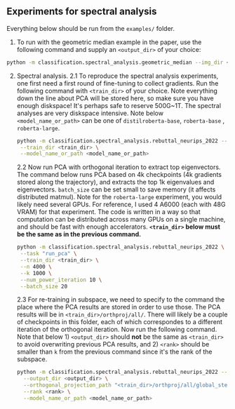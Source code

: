 ## Experiments for spectral analysis

Everything below should be run from the `examples/` folder.

1. To run with the geometric median example in the paper, use the following command and supply an `<output_dir>` of your
   choice:

```bash
python -m classification.spectral_analysis.geometric_median --img_dir <output_dir>
```

2. Spectral analysis.
   2.1 To reproduce the spectral analysis experiments, one first need a first round of fine-tuning to collect gradients.
   Run the following command with `<train_dir>` of your choice. Note everything down the line about PCA will be stored
   here, so make sure you have enough diskspace! It's perhaps safe to reserve 500G~1T. The spectral analyses are very
   diskspace intensive. Note below `<model_name_or_path>` can be one of `distilroberta-base`, `roberta-base`
   , `roberta-large`.

   ```bash
   python -m classification.spectral_analysis.rebuttal_neurips_2022 --task "run_save_grads" \
    --train_dir <train_dir> \
    --model_name_or_path <model_name_or_path>
   ```

   2.2 Now run PCA with orthogonal iteration to extract top eigenvectors. The command below runs PCA based on 4k
   checkpoints (4k gradients stored along the trajectory), and extracts the top 1k eigenvalues and
   eigenvectors. `batch_size` can be set small to save memory (it affects distributed matmul). Note for
   the `roberta-large` experiment, you would likely need several GPUs. For reference, I used 4 A6000 (each with 48G
   VRAM) for that experiment. The code is written in a
   way so that computation can be distributed across many GPUs on a single machine, and should be
   fast with enough accelerators. **`<train_dir>` below must be the same as in the previous command.**

   ```bash
   python -m classification.spectral_analysis.rebuttal_neurips_2022 \
    --task "run_pca" \
    --train_dir <train_dir> \
    --n 4000 \
    --k 1000 \
    --num_power_iteration 10 \
    --batch_size 20
   ```

   2.3 For re-training in subspace, we need to specify to the command the place where the PCA results are stored in
   order to use those. The PCA results will be in `<train_dir>/orthproj/all/`. There will likely be a couple of
   checkpoints in this folder, each of which correspondes to a different iteration of the orthogonal iteration. Now run
   the
   following command. Note that below 1) `<output_dir>` should **not** be the same as `<train_dir>` to avoid
   overwriting previous PCA results, and 2) `<rank>` should be smaller than `k` from the previous command since it's the
   rank of the subspace.

    ```bash
    python -m classification.spectral_analysis.rebuttal_neurips_2022 --task "run_retrain_single" \
      --output_dir <output_dir> \
      --orthogonal_projection_path "<train_dir>/orthproj/all/global_step_x.pt" \
      --rank <rank> \
      --model_name_or_path <model_name_or_path>
    ```
